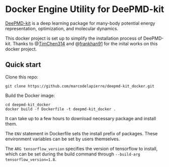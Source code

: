 # Docker Engine Utility for DeePMD-kit

[DeePMD-kit](https://github.com/deepmodeling/deepmd-kit#run-md-with-native-code) is a deep learning package 
for many-body potential energy representation, optimization, and molecular dynamics.

This docker project is set up to simplify the installation process of DeePMD-kit.
Thanks to @[TimChen314](https://github.com/TimChen314) 
and @[frankhan91](https://github.com/frankhan91)
for the inital works on this docker project.

## Quick start 

Clone this repo:
```
git clone https://github.com/marcodelapierre/deepmd-kit_docker.git
```

Build the Docker image:
```
cd deepmd-kit_docker
docker build -f Dockerfile -t deepmd-kit_docker .
```

It can take up to a few hours to download necessary package and install them.

The `ENV` statement in Dockerfile sets the install prefix of packages. These environment variables can be set by users themselves.

The `ARG tensorflow_version` specifies the version of tensorflow to install, which can be set during the build command through `--build-arg tensorflow_version=1.8`.
